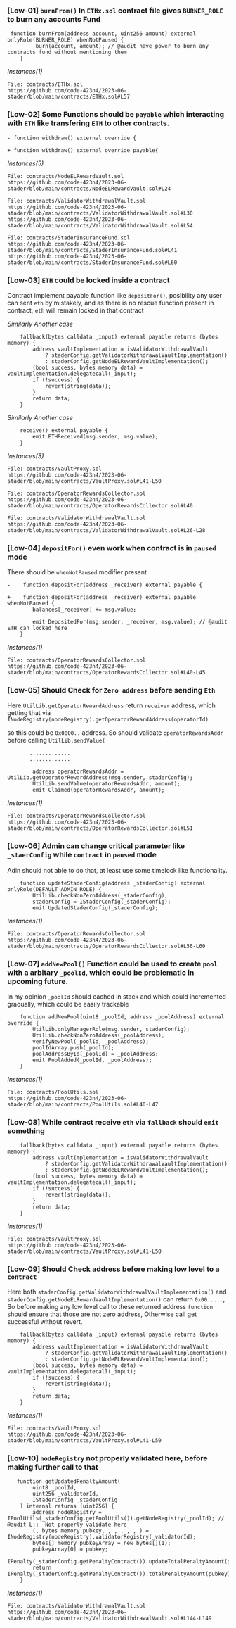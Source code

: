 ### [Low-01] `burnFrom()` In `ETHx.sol` contract file gives `BURNER_ROLE` to burn any accounts Fund
```solidity
 function burnFrom(address account, uint256 amount) external onlyRole(BURNER_ROLE) whenNotPaused {
        _burn(account, amount); // @audit have power to burn any contracts fund without mentioning them
    }
```
*Instances(1)*
```
File: contracts/ETHx.sol
https://github.com/code-423n4/2023-06-stader/blob/main/contracts/ETHx.sol#L57
```

### [Low-02] Some Functions should be `payable` which interacting with `ETH` like transfering `ETH` to other contracts.
```solidity
- function withdraw() external override {

+ function withdraw() external override payable{
```

*Instances(5)*
```
File: contracts/NodeELRewardVault.sol
https://github.com/code-423n4/2023-06-stader/blob/main/contracts/NodeELRewardVault.sol#L24
```
```
File: contracts/ValidatorWithdrawalVault.sol
https://github.com/code-423n4/2023-06-stader/blob/main/contracts/ValidatorWithdrawalVault.sol#L30
https://github.com/code-423n4/2023-06-stader/blob/main/contracts/ValidatorWithdrawalVault.sol#L54
```
```
File: contracts/StaderInsuranceFund.sol
https://github.com/code-423n4/2023-06-stader/blob/main/contracts/StaderInsuranceFund.sol#L41
https://github.com/code-423n4/2023-06-stader/blob/main/contracts/StaderInsuranceFund.sol#L60
```

### [Low-03] `ETH` could be locked inside a contract
Contract implement payable function like `depositFor()`, posibility any user can sent `eth` by mistakely, and as there is no rescue function present in contract, `eth` will remain locked in that contract

*Similarly Another case*

```solidity
    fallback(bytes calldata _input) external payable returns (bytes memory) { 
        address vaultImplementation = isValidatorWithdrawalVault 
            ? staderConfig.getValidatorWithdrawalVaultImplementation()
            : staderConfig.getNodeELRewardVaultImplementation(); 
        (bool success, bytes memory data) = vaultImplementation.delegatecall(_input); 
        if (!success) {
            revert(string(data));
        }
        return data;
    }
```

*Similarly Another case*

```solidity
    receive() external payable { 
        emit ETHReceived(msg.sender, msg.value);
    }
```

*Instances(3)*
```
File: contracts/VaultProxy.sol
https://github.com/code-423n4/2023-06-stader/blob/main/contracts/VaultProxy.sol#L41-L50
```
```
File: contracts/OperatorRewardsCollector.sol
https://github.com/code-423n4/2023-06-stader/blob/main/contracts/OperatorRewardsCollector.sol#L40
```
```
File: contracts/ValidatorWithdrawalVault.sol
https://github.com/code-423n4/2023-06-stader/blob/main/contracts/ValidatorWithdrawalVault.sol#L26-L28
```

### [Low-04] `depositFor()` even work when contract is in `paused` mode
There should be `whenNotPaused` modifier present
```solidity
-    function depositFor(address _receiver) external payable { 

+    function depositFor(address _receiver) external payable whenNotPaused { 
        balances[_receiver] += msg.value;

        emit DepositedFor(msg.sender, _receiver, msg.value); // @audit ETH can locked here
    }
```

*Instances(1)*
```
File: contracts/OperatorRewardsCollector.sol
https://github.com/code-423n4/2023-06-stader/blob/main/contracts/OperatorRewardsCollector.sol#L40-L45
```

### [Low-05] Should Check for `Zero address` before sending `Eth`
Here `UtilLib.getOperatorRewardAddress` return `receiver` address,
which getting that via `INodeRegistry(nodeRegistry).getOperatorRewardAddress(operatorId)`

so this could be `0x0000..` address. So should validate  `operatorRewardsAddr` before calling `UtilLib.sendValue(`
```solidity
       .............
       .............

        address operatorRewardsAddr = UtilLib.getOperatorRewardAddress(msg.sender, staderConfig); 
        UtilLib.sendValue(operatorRewardsAddr, amount);
        emit Claimed(operatorRewardsAddr, amount);
```

*Instances(1)*
```
File: contracts/OperatorRewardsCollector.sol
https://github.com/code-423n4/2023-06-stader/blob/main/contracts/OperatorRewardsCollector.sol#L51
```

### [Low-06] Admin can change critical parameter like `_staerConfig` while `contract` in `paused` mode
Adin should not able to do that, at least use some timelock like functionality.
```solidity
    function updateStaderConfig(address _staderConfig) external onlyRole(DEFAULT_ADMIN_ROLE) { 
        UtilLib.checkNonZeroAddress(_staderConfig);
        staderConfig = IStaderConfig(_staderConfig);
        emit UpdatedStaderConfig(_staderConfig);
```

*Instances(1)*
```
File: contracts/OperatorRewardsCollector.sol
https://github.com/code-423n4/2023-06-stader/blob/main/contracts/OperatorRewardsCollector.sol#L56-L60
```

### [Low-07] `addNewPool()` Function could be used to create `pool` with a arbitary `_poolId`, which could be problematic in upcoming future.
In my opinion `_poolId` should cached in stack and which could incremented gradually, which could be easily trackable

```solidity
    function addNewPool(uint8 _poolId, address _poolAddress) external override { 
        UtilLib.onlyManagerRole(msg.sender, staderConfig);
        UtilLib.checkNonZeroAddress(_poolAddress);
        verifyNewPool(_poolId, _poolAddress);
        poolIdArray.push(_poolId);
        poolAddressById[_poolId] = _poolAddress;
        emit PoolAdded(_poolId, _poolAddress);
    }
```

*Instances(1)*
```
File: contracts/PoolUtils.sol
https://github.com/code-423n4/2023-06-stader/blob/main/contracts/PoolUtils.sol#L40-L47
```

### [Low-08] While contract receive `eth` via `fallback` should `emit` something

```solidity
    fallback(bytes calldata _input) external payable returns (bytes memory) { 
        address vaultImplementation = isValidatorWithdrawalVault 
            ? staderConfig.getValidatorWithdrawalVaultImplementation()
            : staderConfig.getNodeELRewardVaultImplementation(); 
        (bool success, bytes memory data) = vaultImplementation.delegatecall(_input); 
        if (!success) {
            revert(string(data));
        }
        return data;
    }
```
*Instances(1)*
```
File: contracts/VaultProxy.sol
https://github.com/code-423n4/2023-06-stader/blob/main/contracts/VaultProxy.sol#L41-L50
```

### [Low-09] Should Check address before making low level to a `contract`
Here both `staderConfig.getValidatorWithdrawalVaultImplementation()` and `staderConfig.getNodeELRewardVaultImplementation()` can return `0x00.....`, So before making any low level call to these returned address `function` should ensure that those are not zero address, Otherwise call get successful without revert. 
```solidity
    fallback(bytes calldata _input) external payable returns (bytes memory) { 
        address vaultImplementation = isValidatorWithdrawalVault 
            ? staderConfig.getValidatorWithdrawalVaultImplementation()
            : staderConfig.getNodeELRewardVaultImplementation(); 
        (bool success, bytes memory data) = vaultImplementation.delegatecall(_input); 
        if (!success) {
            revert(string(data));
        }
        return data;
    }
```

*Instances(1)*
```
File: contracts/VaultProxy.sol
https://github.com/code-423n4/2023-06-stader/blob/main/contracts/VaultProxy.sol#L41-L50
```


### [Low-10] `nodeRegistry` not properly validated here, before making further call to that

```solidity
   function getUpdatedPenaltyAmount(
        uint8 _poolId,
        uint256 _validatorId,
        IStaderConfig _staderConfig
    ) internal returns (uint256) {
        address nodeRegistry = IPoolUtils(_staderConfig.getPoolUtils()).getNodeRegistry(_poolId); // @audit L::  Not properly validate here
        (, bytes memory pubkey, , , , , , ) = INodeRegistry(nodeRegistry).validatorRegistry(_validatorId);
        bytes[] memory pubkeyArray = new bytes[](1);
        pubkeyArray[0] = pubkey;
        IPenalty(_staderConfig.getPenaltyContract()).updateTotalPenaltyAmount(pubkeyArray);
        return IPenalty(_staderConfig.getPenaltyContract()).totalPenaltyAmount(pubkey);
    }
```

*Instances(1)*
```
File: contracts/ValidatorWithdrawalVault.sol
https://github.com/code-423n4/2023-06-stader/blob/main/contracts/ValidatorWithdrawalVault.sol#L144-L149
```
